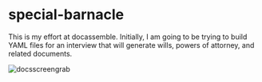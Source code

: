 # special-barnacle

This is my effort at docassemble. Initially, I am going to be trying to build YAML files for an interview that will generate wills, powers of attorney, and related documents.

![docsscreengrab](https://user-images.githubusercontent.com/45741214/67124874-154b2200-f1b9-11e9-8288-fdcb27193027.png)
